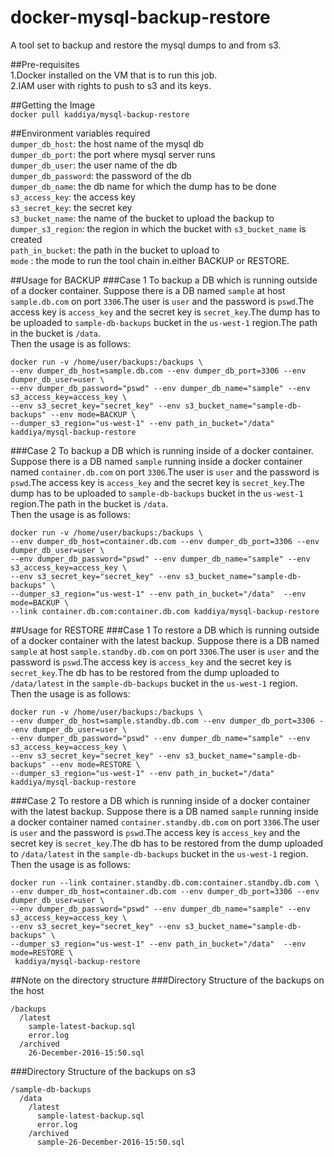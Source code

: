 # docker-mysql-backup-restore  
A tool set to backup and restore the mysql dumps to and from s3.  

##Pre-requisites  
1.Docker installed on the VM that is to run this job.  
2.IAM user with rights to push to s3 and its keys.  


##Getting the Image  
`docker pull kaddiya/mysql-backup-restore`


##Environment variables required  
`dumper_db_host`: the host name of the mysql db  
`dumper_db_port`: the port where mysql server runs  
`dumper_db_user`: the user name of the db  
`dumper_db_password`: the password of the db  
`dumper_db_name`: the db name for which the dump has to be done  
`s3_access_key`:  the access key  
`s3_secret_key`:  the secret key  
`s3_bucket_name`:  the name of the bucket to upload the backup to  
`dumper_s3_region`: the region in which the bucket with `s3_bucket_name` is created  
`path_in_bucket`:  the path in the bucket to upload to  
`mode` : the mode to run the tool chain in.either BACKUP or RESTORE.


##Usage for BACKUP
###Case 1 To backup a DB which is running outside of a docker container.
Suppose there is a DB named `sample` at host `sample.db.com` on port `3306`.The user is `user` and the password is `pswd`.The access key is `access_key` and the secret key is `secret_key`.The dump has to be uploaded to `sample-db-backups` bucket in the `us-west-1` region.The path in the bucket is `/data`.  
Then the usage is as follows:  

```
docker run -v /home/user/backups:/backups \
--env dumper_db_host=sample.db.com --env dumper_db_port=3306 --env dumper_db_user=user \
--env dumper_db_password="pswd" --env dumper_db_name="sample" --env s3_access_key=access_key \
--env s3_secret_key="secret_key" --env s3_bucket_name="sample-db-backups" --env mode=BACKUP \
--dumper_s3_region="us-west-1" --env path_in_bucket="/data" kaddiya/mysql-backup-restore
```  

###Case 2 To backup a DB which is running inside of a docker container.
Suppose there is a DB named `sample` running inside a docker container named  `container.db.com` on port `3306`.The user is `user` and the password is `pswd`.The access key is `access_key` and the secret key is `secret_key`.The dump has to be uploaded to `sample-db-backups` bucket in the `us-west-1` region.The path in the bucket is `/data`.  
Then the usage is as follows:  

```
docker run -v /home/user/backups:/backups \
--env dumper_db_host=container.db.com --env dumper_db_port=3306 --env dumper_db_user=user \
--env dumper_db_password="pswd" --env dumper_db_name="sample" --env s3_access_key=access_key \
--env s3_secret_key="secret_key" --env s3_bucket_name="sample-db-backups" \
--dumper_s3_region="us-west-1" --env path_in_bucket="/data"  --env mode=BACKUP \
--link container.db.com:container.db.com kaddiya/mysql-backup-restore
```

##Usage for RESTORE
###Case 1 To restore a DB  which is running outside of a docker container with the latest backup.
Suppose there is a DB named `sample` at host `sample.standby.db.com` on port `3306`.The user is `user` and the password is `pswd`.The access key is `access_key` and the secret key is `secret_key`.The db has to be restored from the dump uploaded to `/data/latest` in the `sample-db-backups` bucket in the `us-west-1` region.  
Then the usage is as follows:  

```
docker run -v /home/user/backups:/backups \
--env dumper_db_host=sample.standby.db.com --env dumper_db_port=3306 --env dumper_db_user=user \
--env dumper_db_password="pswd" --env dumper_db_name="sample" --env s3_access_key=access_key \
--env s3_secret_key="secret_key" --env s3_bucket_name="sample-db-backups" --env mode=RESTORE \
--dumper_s3_region="us-west-1" --env path_in_bucket="/data" kaddiya/mysql-backup-restore
```  
###Case 2 To restore a DB  which is running inside of a docker container with the latest backup.
Suppose there is a DB named `sample` running inside a docker container named  `container.standby.db.com` on port `3306`.The user is `user` and the password is `pswd`.The access key is `access_key` and the secret key is `secret_key`.The db has to be restored from the dump uploaded to `/data/latest` in the `sample-db-backups` bucket in the `us-west-1` region.  
Then the usage is as follows:  

```
docker run --link container.standby.db.com:container.standby.db.com \
--env dumper_db_host=container.db.com --env dumper_db_port=3306 --env dumper_db_user=user \
--env dumper_db_password="pswd" --env dumper_db_name="sample" --env s3_access_key=access_key \
--env s3_secret_key="secret_key" --env s3_bucket_name="sample-db-backups" \
--dumper_s3_region="us-west-1" --env path_in_bucket="/data"  --env mode=RESTORE \
 kaddiya/mysql-backup-restore
```

##Note on the directory structure
###Directory Structure of the backups on the host

```
/backups
  /latest
    sample-latest-backup.sql
    error.log
  /archived
    26-December-2016-15:50.sql
```


###Directory Structure of the backups on s3

```
/sample-db-backups
  /data
    /latest
      sample-latest-backup.sql
      error.log
    /archived
      sample-26-December-2016-15:50.sql
```
